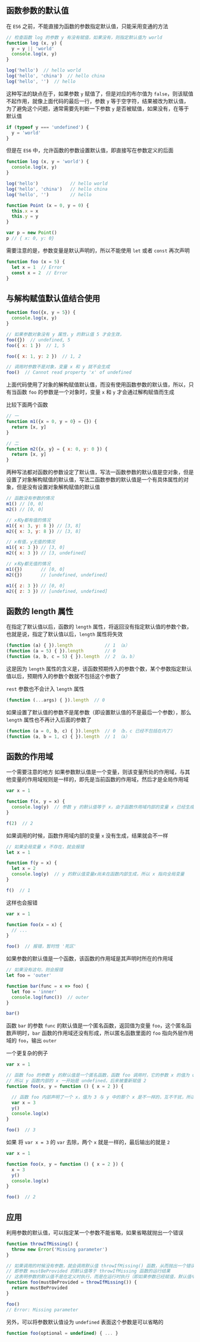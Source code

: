 ## 函数参数的默认值

在 `ES6` 之前，不能直接为函数的参数指定默认值，只能采用变通的方法

```js
// 检查函数 log 的参数 y 有没有赋值，如果没有，则指定默认值为 world
function log (x, y) {
  y = y || 'world'
  console.log(x, y)
}

log('hello')  // hello world
log('hello', 'china')  // hello china
log('hello', '')  // hello
```

这种写法的缺点在于，如果参数 `y` 赋值了，但是对应的布尔值为 `false`，则该赋值不起作用，就像上面代码的最后一行，参数 `y` 等于空字符，结果被改为默认值，为了避免这个问题，通常需要先判断一下参数 `y` 是否被赋值，如果没有，在等于默认值

```js
if (typeof y === 'undefined') {
  y = 'world'
}
```

但是在 `ES6` 中，允许函数的参数设置默认值，即直接写在参数定义的后面

```js
function log (x, y = 'world') {
  console.log(x, y)
}

log('hello')            // hello world
log('hello', 'china')   // hello china
log('hello', '')        // hello
```

```js
function Point (x = 0, y = 0) {
  this.x = x
  this.y = y
}

var p = new Point()
p // { x: 0, y: 0}
```

需要注意的是，参数变量是默认声明的，所以不能使用 `let` 或者 `const` 再次声明

```js
function foo (x = 5) {
  let x = 1  // Error
  const x = 2  // Error
}
```




## 与解构赋值默认值结合使用

```js
function foo({x, y = 5}) {
  console.log(x, y)
}

// 如果参数对象没有 y 属性，y 的默认值 5 才会生效，
foo({})  // undefined, 5
foo({ x: 1 })  // 1, 5

foo({ x: 1, y: 2 })  // 1, 2

// 调用时参数不是对象，变量 x 和 y 就不会生成
foo()  // Cannot read property 'x' of undefined
```

上面代码使用了对象的解构赋值默认值，而没有使用函数参数的默认值，所以，只有当函数 `foo` 的参数是一个对象时，变量 `x` 和 `y` 才会通过解构赋值而生成

比较下面两个函数

```js
// 一
function m1({x = 0, y = 0} = {}) {
  return [x, y]
}

// 二
function m2({x, y} = { x: 0, y: 0 }) {
  return [x, y]
}
```

两种写法都对函数的参数设定了默认值，写法一函数参数的默认值是空对象，但是设置了对象解构赋值的默认值，写法二函数参数的默认值是一个有具体属性的对象，但是没有设置对象解构赋值的默认值

```js
// 函数没有参数的情况
m1() // [0, 0]
m2() // [0, 0]

// x和y都有值的情况
m1({ x: 3, y: 8 }) // [3, 8]
m2({ x: 3, y: 8 }) // [3, 8]

// x有值，y无值的情况
m1({ x: 3 }) // [3, 0]
m2({ x: 3 }) // [3, undefined]

// x和y都无值的情况
m1({})       // [0, 0]
m2({})       // [undefined, undefined]

m1({ z: 3 }) // [0, 0]
m2({ z: 3 }) // [undefined, undefined]
```



## 函数的 length 属性

在指定了默认值以后，函数的 `length` 属性，将返回没有指定默认值的参数个数，也就是说，指定了默认值以后，`length` 属性将失效

```js
(function (a) { }).length            // 1 （a）
(function (a = 5) { }).length        // 0 
(function (a, b, c = 5) { }).length  // 2 （a，b）
```

这是因为 `length` 属性的含义是，该函数预期传入的参数个数，某个参数指定默认值以后，预期传入的参数个数就不包括这个参数了

`rest` 参数也不会计入 `length` 属性

```js
(function (...args) { }).length  // 0
```

如果设置了默认值的参数不是尾参数（即设置默认值的不是最后一个参数），那么 `length` 属性也不再计入后面的参数了

```js
(function (a = 0, b, c) { }).length  // 0 （b，c 已经不包括在内了）
(function (a, b = 1, c) { }).length  // 1 （a）
```



## 函数的作用域

一个需要注意的地方 如果参数默认值是一个变量，则该变量所处的作用域，与其他变量的作用域规则是一样的，即先是当前函数的作用域，然后才是全局作用域

```js
var x = 1

function f(x, y = x) {
  console.log(y)  // 参数 y 的默认值等于 x，由于函数作用域内部的变量 x 已经生成，所以 y 等于参数 x，而不是全局变量 x
}

f(2)  // 2
```

如果调用的时候，函数作用域内部的变量 `x` 没有生成，结果就会不一样

```js
// 如果全局变量 x 不存在，就会报错
let x = 1

function f(y = x) {
  let x = 2
  console.log(y)  // y 的默认值变量x尚未在函数内部生成，所以 x 指向全局变量
}

f()  // 1
```

这样也会报错

```js
var x = 1

function foo(x = x) {
  // ...
}

foo()  // 报错，暂时性 '死区'
```

如果参数的默认值是一个函数，该函数的作用域是其声明时所在的作用域

```js
// 如果没有这句，则会报错
let foo = 'outer'

function bar(func = x => foo) {
  let foo = 'inner'
  console.log(func())  // outer
}

bar()
```

函数 `bar` 的参数 `func` 的默认值是一个匿名函数，返回值为变量 `foo`，这个匿名函数声明时，`bar` 函数的作用域还没有形成，所以匿名函数里面的 `foo` 指向外层作用域的 `foo`，输出 `outer`

一个更复杂的例子

```js
var x = 1

// 函数 foo 的参数 y 的默认值是一个匿名函数，函数 foo 调用时，它的参数 x 的值为 undefined
// 所以 y 函数内部的 x 一开始是 undefined，后来被重新赋值 2
function foo(x, y = function () { x = 2 }) {

  // 函数 foo 内部声明了一个 x，值为 3 与 y 中的那个 x 是不一样的，互不干扰，所以最后输出 3
  var x = 3
  y()
  console.log(x)
}

foo()  // 3
```

如果 将 `var x = 3` 的 `var` 去除，两个 `x` 就是一样的，最后输出的就是 `2`

```js
var x = 1

function foo(x, y = function () { x = 2 }) {
  x = 3
  y()
  console.log(x)
}

foo()  // 2
```



## 应用

利用参数的默认值，可以指定某一个参数不能省略，如果省略就抛出一个错误

```js
function throwIfMissing() {
  throw new Error('Missing parameter')
}

// 如果调用的时候没有参数，就会调用默认值 throwIfMissing() 函数，从而抛出一个错误
// 即参数 mustBeProvided 的默认值等于 throwIfMissing 函数的运行结果
// 这表明参数的默认值不是在定义时执行，而是在运行时执行（即如果参数已经赋值，默认值中的函数就不会运行）
function foo(mustBeProvided = throwIfMissing()) {
  return mustBeProvided
}

foo()
// Error: Missing parameter
```

另外，可以将参数默认值设为 `undefined` 表面这个参数是可以省略的

```js
function foo(optional = undefined) { ... }
```
